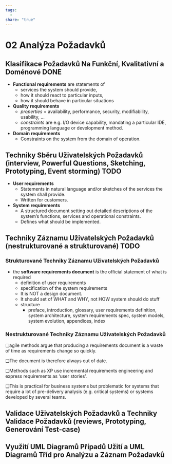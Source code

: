 ```yaml
---
tags:
  - 
share: "true"
---
```


# 02 Analýza Požadavků

## Klasifikace Požadavků Na Funkční, Kvalitativní a Doménové DONE

   
- **Functional requirements** are statements of
	- services the system should provide,
	- how it should react to particular inputs,
	- how it should behave in particular situations
- **Quality requirements**
	- *properties* = availability, performance, security, modifiability, usability, ...
	- *constraints* are e.g. I/O device capability, mandating a particular IDE, programming language or development method.
- **Domain requirements**
	- Constraints on the system from the domain of operation.

## Techniky Sběru Uživatelských Požadavků (interview, Powerful Questions, Sketching, Prototyping, Event storming) TODO

- **User requirements**
	- Statements in natural language and/or sketches of the services the system shall provide.
	- Written for customers.
- **System requirements**
	- A structured document setting out detailed descriptions of the system’s functions, services and operational constraints.
	- Defines what should be implemented.

## Techniky Záznamu Uživatelských Požadavků (nestrukturované a strukturované) TODO

### Strukturované Techniky Záznamu Uživatelských Požadavků

- the **software requirements document** is the official statement of what is required
	- definition of user requirements
	- specification of the system requirements
	- It is NOT a design document.
	- It should set of WHAT and WHY, not HOW system should do stuff
	- structure
		- preface, introduction, glossary, user requirements definition, system architecture, system requirements spec, system models, system evolution, appendices, index

### Nestrukturované Techniky Záznamu Uživatelských Požadavků

   

❑agile methods argue that producing a requirements document is a waste of time as requirements change so quickly.

❑The document is therefore always out of date.

❑Methods such as XP use incremental requirements engineering and express requirements as ‘user stories’.

❑This is practical for business systems but problematic for systems that require a lot of pre-delivery analysis (e.g. critical systems) or systems developed by several teams.

## Validace Uživatelských Požadavků a Techniky Validace Požadavků (reviews, Prototyping, Generování Test-case)

## Využití UML Diagramů Případů Užití a UML Diagramů Tříd pro Analýzu a Záznam Požadavků